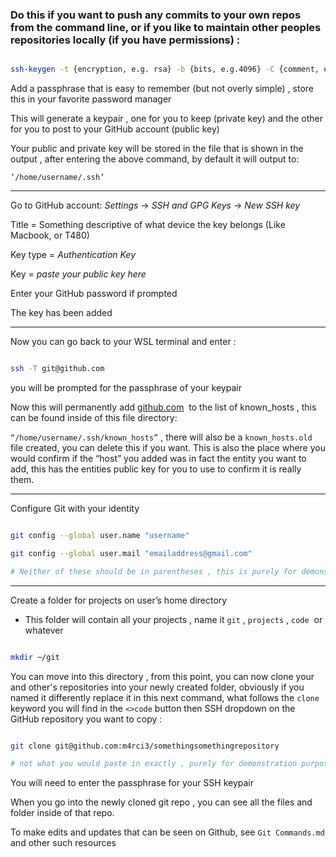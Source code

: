 ### Do this if you want to push any commits to your own repos from the command line, or if you like to maintain other peoples repositories locally (if you have permissions) :

  

```bash

ssh-keygen -t {encryption, e.g. rsa} -b {bits, e.g.4096} -C {comment, email of git acc}

```

  

Add a passphrase that is easy to remember (but not overly simple) , store this in your favorite password manager

  
This will generate a keypair , one for you to keep (private key) and the other for you to post to your GitHub account (public key)


 
Your public and private key will be stored in the file that is shown in the output , after entering the above command, by default it will output to:


  

`‘/home/username/.ssh’`



--------------------  

Go to GitHub account: *Settings* → *SSH and GPG Keys* → *New SSH key*

  
Title = Something descriptive of what device the key belongs (Like Macbook, or T480)

  
Key type = *Authentication Key*

  

Key = *paste your public key here*

  

Enter your GitHub password if prompted

  
The key has been added

--------------------
  
Now you can go back to your WSL terminal and enter :

  

```bash

ssh -T git@github.com

```

  

you will be prompted for the passphrase of your keypair

  

Now this will permanently add [github.com](http://github.com)  to the list of known_hosts , this can be found inside of this file directory:

  

`“/home/username/.ssh/known_hosts”` , there will also be a `known_hosts.old` file created, you can delete this if you want. This is also the place where you would confirm if the “host” you added was in fact the entity you want to add, this has the entities public key for you to use to confirm it is really them.


--------------------

Configure Git with your identity

  

```bash

git config --global user.name "username"

git config --global user.mail "emailaddress@gmail.com"

# Neither of these should be in parentheses , this is purely for demonstration

```


--------------------

Create a folder for projects on user’s home directory

  

- This folder will contain all your projects , name it `git` , `projects` , `code`  or whatever

  

```bash

mkdir ~/git

```

  

You can move into this directory , from this point, you can now clone your and other's repositories into your newly created folder, obviously if you named it differently replace it in this next command, what follows the `clone` keyword you will find in the `<>code` button then SSH dropdown on the GitHub repository you want to copy :

  
  

```bash

git clone git@github.com:m4rci3/somethingsomethingrepository

# not what you would paste in exactly , purely for demonstration purposes

```

  
You will need to enter the passphrase for your SSH keypair

  

When you go into the newly cloned git repo , you can see all the files and folder inside of that repo.

To make edits and updates that can be seen on Github, see `Git Commands.md` and other such resources 
  

